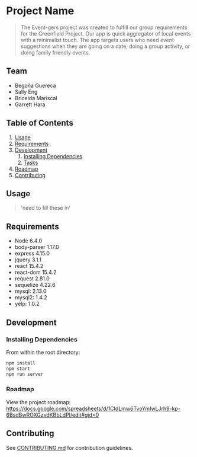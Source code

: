 # Project Name

> The Event-gers project was created to fulfill our group requirements
for the Greenfield Project. Our app is quick aggregator of local events
with a minimalist touch. The app targets users who
need event suggestions when they are going on a date,
doing a group activity, or doing family friendly events.

## Team

  - Begoña Guereca
  - Sally Eng
  - Briceida Mariscal
  - Garrett Hara

## Table of Contents

1. [Usage](#Usage)
1. [Requirements](#requirements)
1. [Development](#development)
    1. [Installing Dependencies](#installing-dependencies)
    1. [Tasks](#tasks)
1. [Roadmap](#roadmap)
1. [Contributing](#contributing)

## Usage

>'need to fill these in'

## Requirements

- Node 6.4.0
- body-parser 1.17.0
- express  4.15.0
- jquery 3.1.1
- react 15.4.2
- react-dom 15.4.2
- request 2.81.0
- sequelize 4.22.6
- mysql: 2.13.0
- mysql2: 1.4.2
- yelp: 1.0.2

## Development

### Installing Dependencies

From within the root directory:

```sh
npm install
npm start
npm run server
```

### Roadmap

View the project roadmap: https://docs.google.com/spreadsheets/d/1CIdLmw6TvoYmIwLJrh9-kp-6BsdBwROXGzvdKBbLdPI/edit#gid=0


## Contributing

See [CONTRIBUTING.md](CONTRIBUTING.md) for contribution guidelines.
